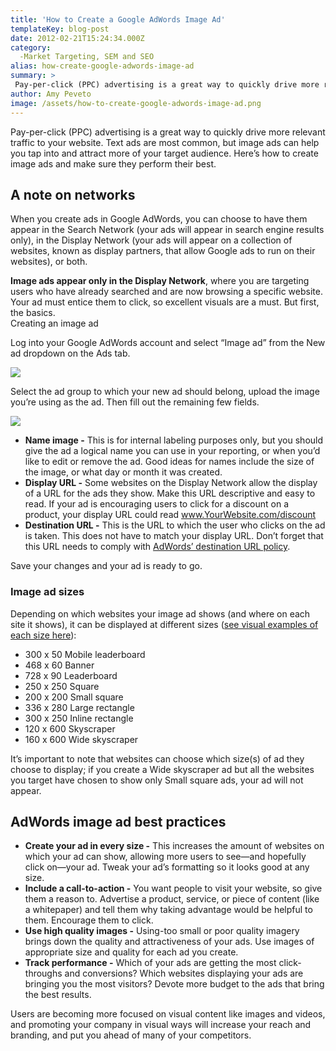 ```yaml
---
title: 'How to Create a Google AdWords Image Ad'
templateKey: blog-post
date: 2012-02-21T15:24:34.000Z
category: 
  -Market Targeting, SEM and SEO
alias: how-create-google-adwords-image-ad
summary: > 
 Pay-per-click (PPC) advertising is a great way to quickly drive more relevant traffic to your website. Text ads are most common, but image ads can help you tap into and attract more of your target audience. Here’s how to create image ads and make sure they perform their best.
author: Amy Peveto
image: /assets/how-to-create-google-adwords-image-ad.png
---
```


Pay-per-click (PPC) advertising is a great way to quickly drive more relevant traffic to your website. Text ads are most common, but image ads can help you tap into and attract more of your target audience. Here’s how to create image ads and make sure they perform their best.

A note on networks
------------------

When you create ads in Google AdWords, you can choose to have them appear in the Search Network (your ads will appear in search engine results only), in the Display Network (your ads will appear on a collection of websites, known as display partners, that allow Google ads to run on their websites), or both.

**Image ads appear only in the Display Network**, where you are targeting users who have already searched and are now browsing a specific website. Your ad must entice them to click, so excellent visuals are a must. But first, the basics.  
Creating an image ad

Log into your Google AdWords account and select “Image ad” from the New ad dropdown on the Ads tab.

![](/assets/create-google-adwords-image-ad.jpg)

Select the ad group to which your new ad should belong, upload the image you’re using as the ad. Then fill out the remaining few fields.

![](/assets/google-image-ad.jpg)

*   **Name image -** This is for internal labeling purposes only, but you should give the ad a logical name you can use in your reporting, or when you’d like to edit or remove the ad. Good ideas for names include the size of the image, or what day or month it was created.
*   **Display URL -** Some websites on the Display Network allow the display of a URL for the ads they show. Make this URL descriptive and easy to read. If your ad is encouraging users to click for a discount on a product, your display URL could read www.YourWebsite.com/discount
*   **Destination URL -** This is the URL to which the user who clicks on the ad is taken. This does not have to match your display URL. Don’t forget that this URL needs to comply with [AdWords’ destination URL policy](https://support.google.com/adwordspolicy/answer/6021546?rd=1#027).

Save your changes and your ad is ready to go.

### Image ad sizes

Depending on which websites your image ad shows (and where on each site it shows), it can be displayed at different sizes ([see visual examples of each size here](https://support.google.com/adwords/answer/1722096?hl=en&from=97526&rd=1)):

*   300 x 50 Mobile leaderboard
*   468 x 60 Banner
*   728 x 90 Leaderboard
*   250 x 250 Square
*   200 x 200 Small square
*   336 x 280 Large rectangle
*   300 x 250 Inline rectangle
*   120 x 600 Skyscraper
*   160 x 600 Wide skyscraper

It’s important to note that websites can choose which size(s) of ad they choose to display; if you create a Wide skyscraper ad but all the websites you target have chosen to show only Small square ads, your ad will not appear.

AdWords image ad best practices
-------------------------------

*   **Create your ad in every size -** This increases the amount of websites on which your ad can show, allowing more users to see—and hopefully click on—your ad. Tweak your ad’s formatting so it looks good at any size.
*   **Include a call-to-action -** You want people to visit your website, so give them a reason to. Advertise a product, service, or piece of content (like a whitepaper) and tell them why taking advantage would be helpful to them. Encourage them to click.
*   **Use high quality images -** Using-too small or poor quality imagery brings down the quality and attractiveness of your ads. Use images of appropriate size and quality for each ad you create.
*   **Track performance -** Which of your ads are getting the most click-throughs and conversions? Which websites displaying your ads are bringing you the most visitors? Devote more budget to the ads that bring the best results.

Users are becoming more focused on visual content like images and videos, and promoting your company in visual ways will increase your reach and branding, and put you ahead of many of your competitors.
